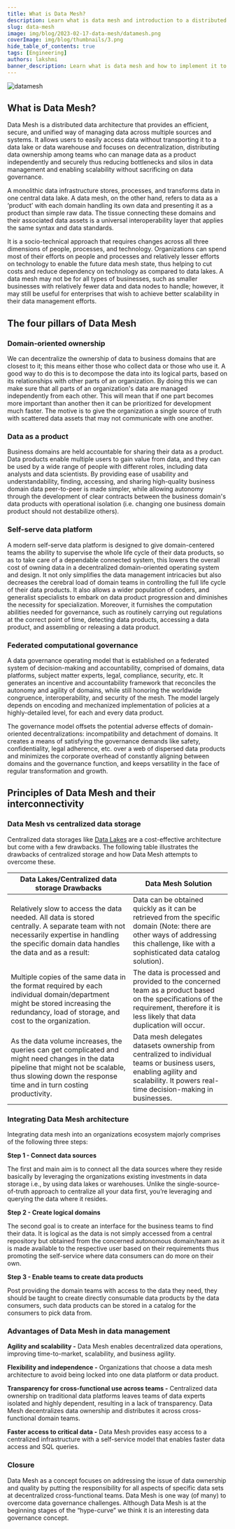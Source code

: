 ```yaml
---
title: What is Data Mesh?
description: Learn what is data mesh and introduction to a distributed data architecture that promotes domain-oriented ownership and decentralization
slug: data-mesh
image: img/blog/2023-02-17-data-mesh/datamesh.png
coverImage: img/blog/thumbnails/3.png
hide_table_of_contents: true
tags: [Engineering]
authors: lakshmi
banner_description: Learn what is data mesh and how to implement it to your organization step-by-step
---
```


![datamesh](/img/blog/2023-02-17-data-mesh/datamesh.png)

<!-- truncate -->

## **What is Data Mesh?**

Data Mesh is a distributed data architecture that provides an efficient, secure, and unified way of managing data across multiple sources and systems. It allows users to easily access data without transporting it to a data lake or data warehouse and focuses on decentralization, distributing data ownership among teams who can manage data as a product independently and securely thus reducing bottlenecks and silos in data management and enabling scalability without sacrificing on data governance.

A monolithic data infrastructure stores, processes, and transforms data in one central data lake. A data mesh, on the other hand, refers to data as a ‘product’ with each domain handling its own data and presenting it as a product than simple raw data. The tissue connecting these domains and their associated data assets is a universal interoperability layer that applies the same syntax and data standards.

It is a socio-technical approach that requires changes across all three dimensions of people, processes, and technology. Organizations can spend most of their efforts on people and processes and relatively lesser efforts on technology to enable the future data mesh state, thus helping to cut costs and reduce dependency on technology as compared to data lakes. A data mesh may not be for all types of businesses, such as smaller businesses with relatively fewer data and data nodes to handle; however, it may still be useful for enterprises that wish to achieve better scalability in their data management efforts.

## The four pillars of **Data Mesh**

### Domain-oriented ownership

We can decentralize the ownership of data to business domains that are closest to it; this means either those who collect data or those who use it. A good way to do this is to decompose the data into its logical parts, based on its relationships with other parts of an organization. By doing this we can make sure that all parts of an organization's data are managed independently from each other. This will mean that if one part becomes more important than another then it can be prioritized for development much faster. The motive is to give the organization a single source of truth with scattered data assets that may not communicate with one another.

### Data as a product

Business domains are held accountable for sharing their data as a product. Data products enable multiple users to gain value from data, and they can be used by a wide range of people with different roles, including data analysts and data scientists. By providing ease of usability and understandability, finding, accessing, and sharing high-quality business domain data peer-to-peer is made simpler, while allowing autonomy through the development of clear contracts between the business domain's data products with operational isolation (i.e. changing one business domain product should not destabilize others).

### Self-serve data platform

A modern self-serve data platform is designed to give domain-centered teams the ability to supervise the whole life cycle of their data products, so as to take care of a dependable connected system, this lowers the overall cost of owning data in a decentralized domain-oriented operating system and design. It not only simplifies the data management intricacies but also decreases the cerebral load of domain teams in controlling the full life cycle of their data products. It also allows a wider population of coders, and generalist specialists to embark on data product progression and diminishes the necessity for specialization. Moreover, it furnishes the computation abilities needed for governance, such as routinely carrying out regulations at the correct point of time, detecting data products, accessing a data product, and assembling or releasing a data product.

### Federated computational governance

A data governance operating model that is established on a federated system of decision-making and accountability, comprised of domains, data platforms, subject matter experts, legal, compliance, security, etc. It generates an incentive and accountability framework that reconciles the autonomy and agility of domains, while still honoring the worldwide congruence, interoperability, and security of the mesh. The model largely depends on encoding and mechanized implementation of policies at a highly-detailed level, for each and every data product.

The governance model offsets the potential adverse effects of domain-oriented decentralizations: incompatibility and detachment of domains. It creates a means of satisfying the governance demands like safety, confidentiality, legal adherence, etc. over a web of dispersed data products and minimizes the corporate overhead of constantly aligning between domains and the governance function, and keeps versatility in the face of regular transformation and growth.

## Principles of Data Mesh and their interconnectivity

### **Data Mesh vs centralized data storage**

Centralized data storages like [Data Lakes](https://iomete.com/blog/data-lake-benefits-2023) are a cost-effective architecture but come with a few drawbacks. The following table illustrates the drawbacks of centralized storage and how Data Mesh attempts to overcome these.

| Data Lakes/Centralized data storage Drawbacks                                                                                                                                                               | Data Mesh Solution                                                                                                                                                                       |
| ----------------------------------------------------------------------------------------------------------------------------------------------------------------------------------------------------------- | ---------------------------------------------------------------------------------------------------------------------------------------------------------------------------------------- |
| Relatively slow to access the data needed. All data is stored centrally. A separate team with not necessarily expertise in handling the specific domain data handles the data and as a result:              | Data can be obtained quickly as it can be retrieved from the specific domain (Note: there are other ways of addressing this challenge, like with a sophisticated data catalog solution). |
| Multiple copies of the same data in the format required by each individual domain/department might be stored increasing the redundancy, load of storage, and cost to the organization.                      | The data is processed and provided to the concerned team as a product based on the specifications of the requirement, therefore it is less likely that data duplication will occur.      |
| As the data volume increases, the queries can get complicated and might need changes in the data pipeline that might not be scalable, thus slowing down the response time and in turn costing productivity. | Data mesh delegates datasets ownership from centralized to individual teams or business users, enabling agility and scalability. It powers real-time decision-making in businesses.      |

### **Integrating Data Mesh architecture**

Integrating data mesh into an organizations ecosystem majorly comprises of the following three steps:

**Step 1 - Connect data sources**

The first and main aim is to connect all the data sources where they reside basically by leveraging the organizations existing investments in data storage i.e., by using data lakes or warehouses. Unlike the single-source-of-truth approach to centralize all your data first, you’re leveraging and querying the data where it resides.

**Step 2 - Create logical domains**

The second goal is to create an interface for the business teams to find their data. It is logical as the data is not simply accessed from a central repository but obtained from the concerned autonomous domain/team as it is made available to the respective user based on their requirements thus promoting the self-service where data consumers can do more on their own.

**Step 3 - Enable teams to create data products**

Post providing the domain teams with access to the data they need, they should be taught to create directly consumable data products by the data consumers, such data products can be stored in a catalog for the consumers to pick data from.

### **Advantages of Data Mesh in data management**

**Agility and scalability -** Data Mesh enables decentralized data operations, improving time-to-market, scalability, and business agility.

**Flexibility and independence -** Organizations that choose a data mesh architecture to avoid being locked into one data platform or data product.

**Transparency for cross-functional use across teams -** Centralized data ownership on traditional data platforms leaves teams of data experts isolated and highly dependent, resulting in a lack of transparency. Data Mesh decentralizes data ownership and distributes it across cross-functional domain teams.

**Faster access to critical data -** Data Mesh provides easy access to a centralized infrastructure with a self-service model that enables faster data access and SQL queries.

### Closure

Data Mesh as a concept focuses on addressing the issue of data ownership and quality by putting the responsibility for all aspects of specific data sets at decentralized cross-functional teams. Data Mesh is one way (of many) to overcome data governance challenges. Although Data Mesh is at the beginning stages of the “hype-curve” we think it is an interesting data governance concept.
